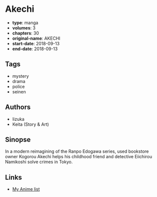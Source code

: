 # Akechi

-   **type**: manga
-   **volumes**: 3
-   **chapters**: 30
-   **original-name**: AKECHI
-   **start-date**: 2018-09-13
-   **end-date**: 2018-09-13

## Tags

-   mystery
-   drama
-   police
-   seinen

## Authors

-   Iizuka
-   Keita (Story & Art)

## Sinopse

In a modern reimagining of the Ranpo Edogawa series, used bookstore owner Kogorou Akechi helps his childhood friend and detective Eiichirou Namikoshi solve crimes in Tokyo.

## Links

-   [My Anime list](https://myanimelist.net/manga/115726/Akechi)
